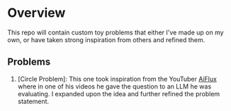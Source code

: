 # Overview

This repo will contain custom toy problems that either I've made up on my own, or have taken strong inspiration from others and refined them.

## Problems

1. [Circle Problem]: This one took inspiration from the YouTuber [AiFlux](https://www.youtube.com/user/aiflux) where in one of his videos he gave the question to an LLM he was evaluating. I expanded upon the idea and further refined the problem statement.
